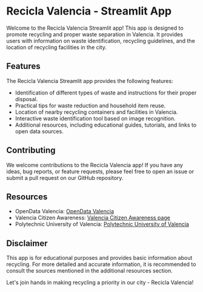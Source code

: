 # Recicla Valencia - Streamlit App

Welcome to the Recicla Valencia Streamlit app! This app is designed to promote recycling and proper waste separation in Valencia. It provides users with information on waste identification, recycling guidelines, and the location of recycling facilities in the city.

## Features

The Recicla Valencia Streamlit app provides the following features:

- Identification of different types of waste and instructions for their proper disposal.
- Practical tips for waste reduction and household item reuse.
- Location of nearby recycling containers and facilities in Valencia.
- Interactive waste identification tool based on image recognition.
- Additional resources, including educational guides, tutorials, and links to open data sources.

## Contributing

We welcome contributions to the Recicla Valencia app! If you have any ideas, bug reports, or feature requests, please feel free to open an issue or submit a pull request on our GitHub repository.

## Resources

- OpenData Valencia: [OpenData Valencia](https://datosabiertos.valencia.es/)
- Valencia Citizen Awareness: [Valencia Citizen Awareness page](awareness_valencia_link)
- Polytechnic University of Valencia: [Polytechnic University of Valencia](polytechnic_university_valencia_link)

## Disclaimer

This app is for educational purposes and provides basic information about recycling. For more detailed and accurate information, it is recommended to consult the sources mentioned in the additional resources section.

Let's join hands in making recycling a priority in our city - Recicla Valencia!
